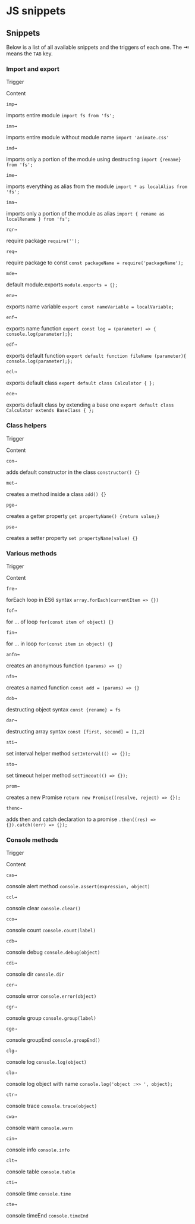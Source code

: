 # JS snippets

## Snippets

Below is a list of all available snippets and the triggers of each one. The **⇥** means the `TAB` key.

### Import and export

Trigger

Content

`imp→`

imports entire module `import fs from 'fs';`

`imn→`

imports entire module without module name `import 'animate.css'`

`imd→`

imports only a portion of the module using destructing `import {rename} from 'fs';`

`ime→`

imports everything as alias from the module `import * as localAlias from 'fs';`

`ima→`

imports only a portion of the module as alias `import { rename as localRename } from 'fs';`

`rqr→`

require package `require('');`

`req→`

require package to const `const packageName = require('packageName');`

`mde→`

default module.exports `module.exports = {};`

`env→`

exports name variable `export const nameVariable = localVariable;`

`enf→`

exports name function `export const log = (parameter) => { console.log(parameter);};`

`edf→`

exports default function `export default function fileName (parameter){ console.log(parameter);};`

`ecl→`

exports default class `export default class Calculator { };`

`ece→`

exports default class by extending a base one `export default class Calculator extends BaseClass { };`

### Class helpers

Trigger

Content

`con→`

adds default constructor in the class `constructor() {}`

`met→`

creates a method inside a class `add() {}`

`pge→`

creates a getter property `get propertyName() {return value;}`

`pse→`

creates a setter property `set propertyName(value) {}`

### Various methods

Trigger

Content

`fre→`

forEach loop in ES6 syntax `array.forEach(currentItem => {})`

`fof→`

for ... of loop `for(const item of object) {}`

`fin→`

for ... in loop `for(const item in object) {}`

`anfn→`

creates an anonymous function `(params) => {}`

`nfn→`

creates a named function `const add = (params) => {}`

`dob→`

destructing object syntax `const {rename} = fs`

`dar→`

destructing array syntax `const [first, second] = [1,2]`

`sti→`

set interval helper method `setInterval(() => {});`

`sto→`

set timeout helper method `setTimeout(() => {});`

`prom→`

creates a new Promise `return new Promise((resolve, reject) => {});`

`thenc→`

adds then and catch declaration to a promise `.then((res) => {}).catch((err) => {});`

### Console methods

Trigger

Content

`cas→`

console alert method `console.assert(expression, object)`

`ccl→`

console clear `console.clear()`

`cco→`

console count `console.count(label)`

`cdb→`

console debug `console.debug(object)`

`cdi→`

console dir `console.dir`

`cer→`

console error `console.error(object)`

`cgr→`

console group `console.group(label)`

`cge→`

console groupEnd `console.groupEnd()`

`clg→`

console log `console.log(object)`

`clo→`

console log object with name `console.log('object :>> ', object);`

`ctr→`

console trace `console.trace(object)`

`cwa→`

console warn `console.warn`

`cin→`

console info `console.info`

`clt→`

console table `console.table`

`cti→`

console time `console.time`

`cte→`

console timeEnd `console.timeEnd`